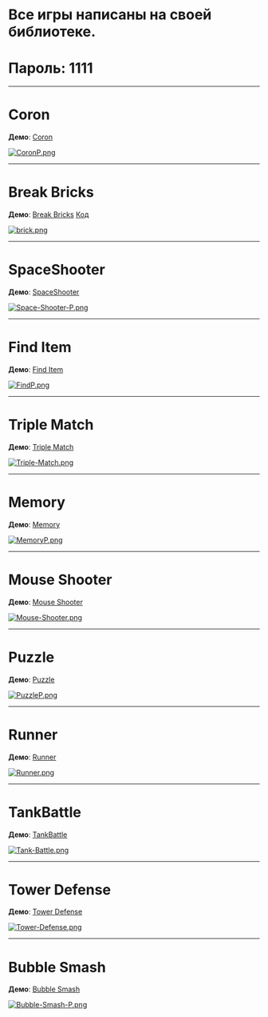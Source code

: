 # Все игры написаны на своей библиотеке.
# Пароль: 1111

***
# Coron

__Демо__: [Coron](https://tubik15.itch.io/coron)


[![CoronP.png](https://i.postimg.cc/MGc47Cvy/CoronP.png)](https://postimg.cc/yJHvBrhd)

***
# Break Bricks

__Демо__: [Break Bricks](https://tubik15.itch.io/break-bricks)
[Код](https://github.com/kelmurzin/Break-Bricks)

[![brick.png](https://i.postimg.cc/141x3zvG/brick.png)](https://postimg.cc/GTKgMbwt)

***
# SpaceShooter

__Демо__: [SpaceShooter](https://tubik15.itch.io/space-shooter)


[![Space-Shooter-P.png](https://i.postimg.cc/Hsdk620J/Space-Shooter-P.png)](https://postimg.cc/grtpJ3Td)

***
# Find Item

__Демо__: [Find Item](https://tubik15.itch.io/find-item)


[![FindP.png](https://i.postimg.cc/MHqXj2zD/FindP.png)](https://postimg.cc/hzZKHYzz)

***
# Triple Match

__Демо__: [Triple Match](https://tubik15.itch.io/triplematch)

[![Triple-Match.png](https://i.postimg.cc/zGdngztm/Triple-Match.png)](https://postimg.cc/PCwpGjnK)

***
# Memory

__Демо__: [Memory](https://tubik15.itch.io/memory)


[![MemoryP.png](https://i.postimg.cc/TPvcH10Y/MemoryP.png)](https://postimg.cc/BjNDjqRd)

***
# Mouse Shooter

__Демо__: [Mouse Shooter](https://tubik15.itch.io/mouseshooter)


[![Mouse-Shooter.png](https://i.postimg.cc/133gRQzc/Mouse-Shooter.png)](https://postimg.cc/pp3Vk3zp)

***
# Puzzle

__Демо__: [Puzzle](https://tubik15.itch.io/puzzle)


[![PuzzleP.png](https://i.postimg.cc/pVc4cQFW/PuzzleP.png)](https://postimg.cc/s1STvhmq)

***
# Runner

__Демо__: [Runner](https://tubik15.itch.io/runner)


[![Runner.png](https://i.postimg.cc/x8Qvt43x/Runner.png)](https://postimg.cc/sQnG2K87)

***
# TankBattle

__Демо__: [TankBattle](https://tubik15.itch.io/tank-battle)


[![Tank-Battle.png](https://i.postimg.cc/fWvmM5Ks/Tank-Battle.png)](https://postimg.cc/HjVV2wRv)

***
# Tower Defense

__Демо__: [Tower Defense](https://tubik15.itch.io/tower-defense)


[![Tower-Defense.png](https://i.postimg.cc/CLq0jrQT/Tower-Defense.png)](https://postimg.cc/0bPhvnvc)

***
# Bubble Smash

__Демо__: [Bubble Smash](https://tubik15.itch.io/bubble-smash)


[![Bubble-Smash-P.png](https://i.postimg.cc/1XBbgf3P/Bubble-Smash-P.png)](https://postimg.cc/n9s3gVmw)
